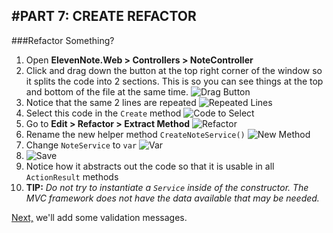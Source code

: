 #PART 7: CREATE REFACTOR
---
###Refactor Something?
1. Open **ElevenNote.Web > Controllers > NoteController**
2. Click and drag down the button at the top right corner of the window so it splits the code into 2 sections.  This is so you can see things at the top and bottom of the file at the same time.
![Drag Button](/assets/7.0-A.png)
3. Notice that the same 2 lines are repeated
![Repeated Lines](/assets/7.0-B.png)
4. Select this code in the `Create` method
![Code to Select](/assets/7.0-C.png)
5. Go to **Edit > Refactor > Extract Method**
![Refactor](/assets/7.0-D.png)
6. Rename the new helper method `CreateNoteService()`
![New Method](/assets/7.0-E.png)
7. Change `NoteService` to `var`
![Var](/assets/7.0-F.png)
8. ![Save](/assets/font-awesome-save.png)
9. Notice how it abstracts out the code so that it is usable in all `ActionResult` methods
10. **TIP:** *Do not try to instantiate a `Service` inside of the constructor. The MVC framework does not have the data available that may be needed.*

[Next,](7.1-ValidationMessages.md) we'll add some validation messages. 
